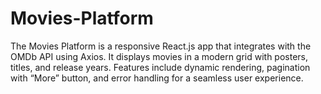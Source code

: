 # Movies-Platform
The Movies Platform is a responsive React.js app that integrates with the OMDb API using Axios. It displays movies in a modern grid with posters, titles, and release years. Features include dynamic rendering, pagination with “More” button, and error handling for a seamless user experience.
